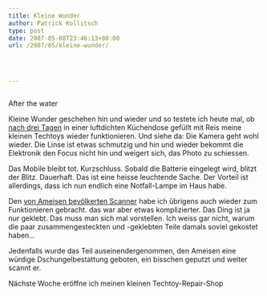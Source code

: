 ```yaml
---
title: Kleine Wunder
author: Patrick Kollitsch
type: post
date: 2007-05-08T23:46:13+00:00
url: /2007/05/kleine-wunder/




---
```

<div class="flickr">
  <a href="http://www.flickr.com/photos/schreibblogade/490810588/"><img src="//farm1.static.flickr.com/205/490810588_bf67cb18ae.jpg" class="flickr-photo" alt="" /></a></p> 
  
  <p>
    After the water
  </p>
</div>

Kleine Wunder geschehen hin und wieder und so testete ich heute mal, ob <a href="1255">nach drei Tagen</a> in einer luftdichten Küchendose gefüllt mit Reis meine kleinen Techtoys wieder funktionieren. Und siehe da: Die Kamera geht wohl wieder. Die Linse ist etwas schmutzig und hin und wieder bekommt die Elektronik den Focus nicht hin und weigert sich, das Photo zu schiessen.

Das Mobile bleibt tot. Kurzschluss. Sobald die Batterie eingelegt wird, blitzt der Blitz. Dauerhaft. Das ist eine heisse leuchtende Sache. Der Vorteil ist allerdings, dass ich nun endlich eine Notfall-Lampe im Haus habe.

Den <a href="1241">von Ameisen bevölkerten Scanner</a> habe ich übrigens auch wieder zum Funktionieren gebracht. das war aber etwas komplizierter. Das Ding ist ja nur geklebt. Das muss man sich mal vorstellen. Ich weiss gar nicht, warum die paar zusammengesteckten und -geklebten Teile damals soviel gekostet haben...

Jedenfalls wurde das Teil auseinendergenommen, den Ameisen eine würdige Dschungelbestattung geboten, ein bisschen geputzt und weiter scannt er.

Nächste Woche eröffne ich meinen kleinen Techtoy-Repair-Shop
